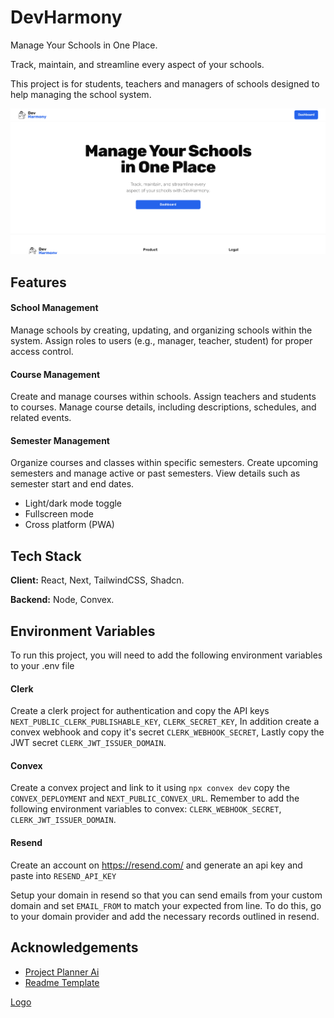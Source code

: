 # DevHarmony

Manage Your Schools in One Place.

Track, maintain, and streamline every aspect of your schools.

This project is for students, teachers and managers of schools designed to help managing the school system.

![banner](/public/banner.png)

## Features

#### School Management

Manage schools by creating, updating, and organizing schools within the system.
Assign roles to users (e.g., manager, teacher, student) for proper access control.

#### Course Management

Create and manage courses within schools.
Assign teachers and students to courses.
Manage course details, including descriptions, schedules, and related events.

#### Semester Management

Organize courses and classes within specific semesters.
Create upcoming semesters and manage active or past semesters. View details such as semester start and end dates.

- Light/dark mode toggle
- Fullscreen mode
- Cross platform (PWA)

## Tech Stack

**Client:** React, Next, TailwindCSS, Shadcn.

**Backend:** Node, Convex.

## Environment Variables

To run this project, you will need to add the following environment variables to your .env file

#### Clerk

Create a clerk project for authentication and copy the API keys `NEXT_PUBLIC_CLERK_PUBLISHABLE_KEY`, `CLERK_SECRET_KEY`, In addition create a convex webhook and copy it's secret `CLERK_WEBHOOK_SECRET`, Lastly copy the JWT secret `CLERK_JWT_ISSUER_DOMAIN`.

#### Convex

Create a convex project and link to it using `npx convex dev` copy the `CONVEX_DEPLOYMENT` and `NEXT_PUBLIC_CONVEX_URL`.
Remember to add the following environment variables to convex: `CLERK_WEBHOOK_SECRET`, `CLERK_JWT_ISSUER_DOMAIN`.

#### Resend

Create an account on https://resend.com/ and generate an api key and paste into `RESEND_API_KEY`

Setup your domain in resend so that you can send emails from your custom domain and set `EMAIL_FROM` to match your expected from line. To do this, go to your domain provider and add the necessary records outlined in resend.

## Acknowledgements

- [Project Planner Ai](https://projectplannerai.com)
- [Readme Template](https://readme.so/)

[Logo](/public/logo.png)
